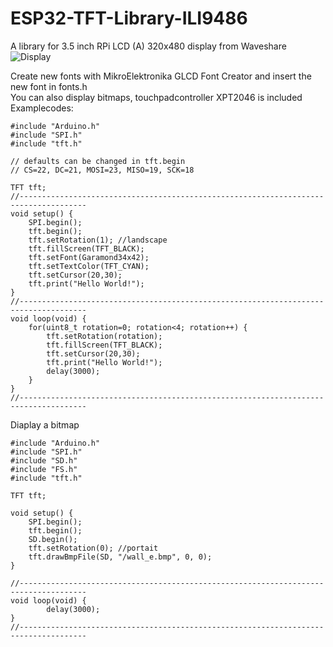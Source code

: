 # ESP32-TFT-Library-ILI9486
A library for 3.5 inch RPi LCD (A) 320x480 display from Waveshare  
![Display](https://github.com/schreibfaul1/ESP32-TFT-Library-ILI9486/blob/master/TFT_ILI9486_XPT2046/images/Waveshare%20RPi%203.5.jpg)

Create new fonts with MikroElektronika GLCD Font Creator and insert the new font in fonts.h  
You can also display bitmaps, touchpadcontroller XPT2046 is included  
Examplecodes: 
  
````
#include "Arduino.h"
#include "SPI.h"
#include "tft.h"

// defaults can be changed in tft.begin
// CS=22, DC=21, MOSI=23, MISO=19, SCK=18

TFT tft;
//-------------------------------------------------------------------------------------
void setup() {
    SPI.begin();
    tft.begin();
    tft.setRotation(1); //landscape
    tft.fillScreen(TFT_BLACK);
    tft.setFont(Garamond34x42);
    tft.setTextColor(TFT_CYAN);
    tft.setCursor(20,30);
    tft.print("Hello World!");
}
//-------------------------------------------------------------------------------------
void loop(void) {
    for(uint8_t rotation=0; rotation<4; rotation++) {
        tft.setRotation(rotation);
        tft.fillScreen(TFT_BLACK);
        tft.setCursor(20,30);
        tft.print("Hello World!");
        delay(3000);
    }
}
//-------------------------------------------------------------------------------------
````
Diaplay a bitmap
````
#include "Arduino.h"
#include "SPI.h"
#include "SD.h"
#include "FS.h"
#include "tft.h"

TFT tft;

void setup() {
    SPI.begin();
    tft.begin();
    SD.begin();
    tft.setRotation(0); //portait
    tft.drawBmpFile(SD, "/wall_e.bmp", 0, 0);
}

//-------------------------------------------------------------------------------------
void loop(void) {
        delay(3000);
}
//-------------------------------------------------------------------------------------
````


